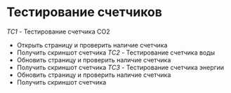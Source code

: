 # Тестирование счетчиков
*TC1* - Тестирование счетчика CO2
- Открыть страницу и проверить наличие счетчика
- Получить скриншот счетчика
*TC2* - Тестирование счетчика воды
- Обновить страницу и проверить наличие счетчика
- Получить скриншот счетчика
*TC3* - Тестирование счетчика энергии
- Обновить страницу и проверить наличие счетчика
- Получить скриншот счетчика

